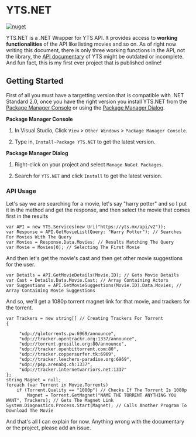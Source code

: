 # YTS.NET

[![nuget](https://img.shields.io/nuget/v/YTS.NET)](https://nuget.org/packages/YTS.NET)

YTS.NET is a .NET Wrapper for YTS API. It provides access to __working functionalities__ of the API like listing movies and so on. As of right now writing this document, there is only three working functions in the API, not the library, the [API documentary](https://yts.mx/api) of YTS might be outdated or incomplete. And fun fact, this is my first ever project that is published online!

## Getting Started

First of all you must have a targetting version that is compatible with .NET Standard 2.0, once you have the right version you install YTS.NET from the [Package Manager Console](https://docs.nuget.org/consume/package-manager-console) or using the [Package Manager Dialog](https://docs.nuget.org/consume/Package-Manager-Dialog).

**Package Manager Console**

1. In Visual Studio, Click `View` > `Other Windows` > `Package Manager Console`.

2. Type in, `Install-Package YTS.NET` to get the latest version.

**Package Manager Dialog**

1. Right-click on your project and select `Manage NuGet Packages`.

2. Search for `YTS.NET` and click `Install` to get the latest version.

### API Usage

Let's say we are searching for a movie, let's say "harry potter" and so I put it in the method and get the response, and then select the movie that comes first in the results

```
var API = new YTS.Services(new Uri("https://yts.mx/api/v2"));
var Response = API.GetMovieList(Query: "Harry Potter"); // Searches For Movies With The Query
var Movies = Response.Data.Movies; // Results Matching The Query
var Movie = Movies[0]; // Selecting The First Movie
```

And then let's get the movie's cast and then get other movie suggestions for the user.

```
var Details = API.GetMovieDetails(Movie.ID); // Gets Movie Details
var Cast = Details.Data.Movie.Cast; // Array Containing Actors
var Suggestions = API.GetMovieSuggestions(Movie.ID).Data.Movies; // Array Containing Movie Suggestions
```

And so, we'll get a 1080p torrent magnet link for that movie, and trackers for the torrent.

```
var Trackers = new string[] // Creating Trackers For Torrent
{

	 "udp://glotorrents.pw:6969/announce",
	 "udp://tracker.opentrackr.org:1337/announce",
	 "udp://torrent.gresille.org:80/announce",
	 "udp://tracker.openbittorrent.com:80",
	 "udp://tracker.coppersurfer.tk:6969",
	 "udp://tracker.leechers-paradise.org:6969",
	 "udp://p4p.arenabg.ch:1337",
	 "udp://tracker.internetwarriors.net:1337"
};
string Magnet = null;
foreach (var Torrent in Movie.Torrents)
    if (Torrent.Quality == "1080p") // Checks If The Torrent Is 1080p
        Magnet = Torrent.GetMagnet("NAME THE TORRENT ANYTHING YOU WANT", Trackers); // Gets The Magnet Link
System.Diagnostics.Process.Start(Magnet); // Calls Another Program To Download The Movie
```

And that's all I can explain for now. Anything wrong with the documentary or the project, please add an issue.
